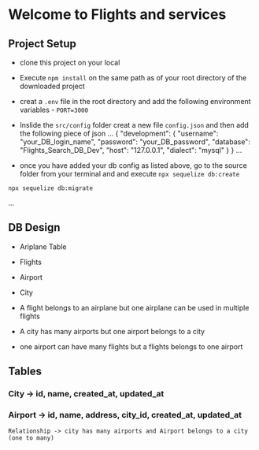 # Welcome to Flights and services 

## Project Setup 
- clone this project on your local
- Execute `npm install` on the same path as of your root directory of the downloaded project
- creat a `.env` file in the root directory and add the following environment variables
       - `PORT=3000`
- Inslide the `src/config` folder creat a new file `config.json` and then add the following piece of json 
...
{
  "development": {
    "username": "your_DB_login_name",
    "password": "your_DB_password",
    "database": "Flights_Search_DB_Dev",
    "host": "127.0.0.1",
    "dialect": "mysql"
  }
}
...

- once you have added your db config as listed above, go to the source folder from your terminal and and execute `npx sequelize db:create`

`npx sequelize db:migrate`

...

## DB Design 
   - Ariplane Table
   - Flights 
   - Airport
   - City

   - A flight belongs to an airplane but one airplane can be used in multiple flights
   - A city has many airports but one airport belongs to a city
   - one airport can have many flights but a flights belongs to one airport


## Tables

### City -> id, name, created_at, updated_at
### Airport -> id, name, address, city_id, created_at, updated_at
    Relationship -> city has many airports and Airport belongs to a city (one to many)
